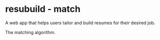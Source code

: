 # resubuild - match

A web app that helps users tailor and build resumes for their desired job.

The matching algorithm.
